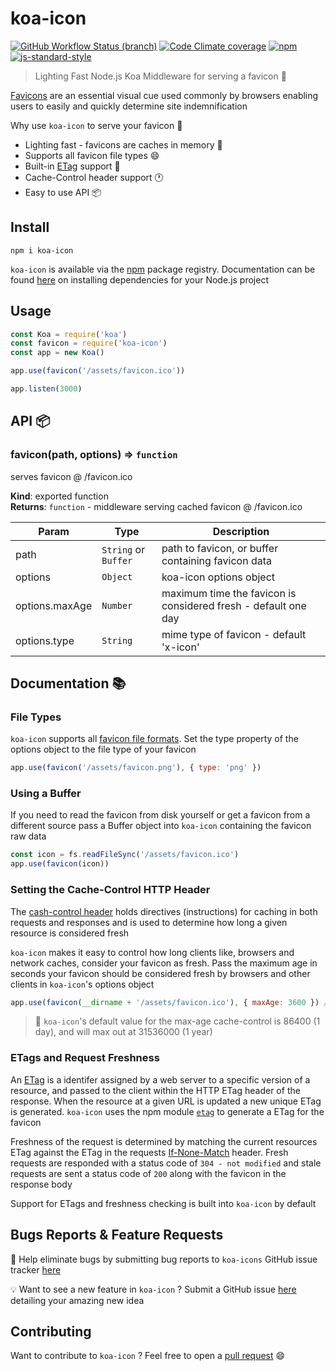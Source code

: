 # koa-icon

[![GitHub Workflow Status (branch)](https://img.shields.io/github/workflow/status/dominicegginton/koa-icon/CI/master?label=CI)](https://github.com/dominicegginton/koa-icon/actions)
[![Code Climate coverage](https://img.shields.io/codeclimate/coverage/dominicegginton/koa-icon)](https://codeclimate.com/github/dominicegginton/koa-icon)
[![npm](https://img.shields.io/npm/dt/koa-icon?label=Downloads)](https://www.npmjs.com/package/koa-icon)
[![js-standard-style](https://img.shields.io/badge/Code%20Style-standard-brightgreen.svg)](http://standardjs.com)

> Lighting Fast Node.js Koa Middleware for serving a favicon 🚀

[Favicons](https://en.wikipedia.org/wiki/Favicon) are an essential visual cue used commonly by browsers enabling users to easily and quickly determine site indemnification

Why use `koa-icon` to serve your favicon :thinking:

- Lighting fast - favicons are caches in memory :rocket:
- Supports all favicon file types :smile:
- Built-in [ETag](https://developer.mozilla.org/en-US/docs/Web/HTTP/Headers/ETag) support :bookmark:
- Cache-Control header support :clock1:
- Easy to use API :package:

## Install

``` shell
npm i koa-icon
```

`koa-icon` is available via the [npm](https://www.npmjs.com) package registry. Documentation can be found [here](https://docs.npmjs.com/cli/install) on installing dependencies for your Node.js project

## Usage

``` js
const Koa = require('koa')
const favicon = require('koa-icon')
const app = new Koa()

app.use(favicon('/assets/favicon.ico'))

app.listen(3000)
```

## API :package:

### favicon(path, options) ⇒ `function`

serves favicon @ /favicon.ico

**Kind**: exported function  
**Returns**: `function` - middleware serving cached favicon @ /favicon.ico

| Param | Type | Description |
| --- | --- | --- |
| path | `String` or `Buffer` | path to favicon, or buffer containing favicon data |
| options | `Object` | koa-icon options object |
| options.maxAge | `Number` | maximum time the favicon is considered fresh - default one day |
| options.type | `String` | mime type of favicon - default 'x-icon' |

## Documentation :books:

### File Types

`koa-icon` supports all [favicon file formats](https://en.wikipedia.org/wiki/Favicon). Set the type property of the options object to the file type of your favicon

``` js
app.use(favicon('/assets/favicon.png'), { type: 'png' })
```

### Using a Buffer

If you need to read the favicon from disk yourself or get a favicon from a different source pass a Buffer object into `koa-icon` containing the favicon raw data

```js
const icon = fs.readFileSync('/assets/favicon.ico')
app.use(favicon(icon))
```

### Setting the Cache-Control HTTP Header

The [cash-control header](https://developer.mozilla.org/en-US/docs/Web/HTTP/Headers/Cache-Control) holds directives (instructions) for caching in both requests and responses and is used to determine how long a given resource is considered fresh

`koa-icon` makes it easy to control how long clients like, browsers and network caches, consider your favicon as fresh. Pass the maximum age in seconds your favicon should be considered fresh by browsers and other clients in `koa-icon`'s options object

``` js
app.use(favicon(__dirname + '/assets/favicon.ico'), { maxAge: 3600 }) // 1 hour
```

> :memo: `koa-icon`'s default value for the max-age cache-control is 86400 (1 day), and will max out at 31536000 (1 year)

### ETags and Request Freshness

An [ETag](https://developer.mozilla.org/en-US/docs/Web/HTTP/Headers/ETag) is a identifer assigned by a web server to a specific version of a resource, and passed to the client within the HTTP ETag header of the response. When the resource at a given URL is updated a new unique ETag is generated. `koa-icon` uses the npm module [`etag`](https://github.com/jshttp/etag) to generate a ETag for the favicon

Freshness of the request is determined by matching the current resources ETag against the ETag in the requests [If-None-Match](https://developer.mozilla.org/en-US/docs/Web/HTTP/Headers/If-None-Match) header. Fresh requests are responded with a status code of `304 - not modified` and stale requests are sent a status code of `200` along with the favicon in the response body

Support for ETags and freshness checking is built into `koa-icon` by default

## Bugs Reports & Feature Requests

:bug: Help eliminate bugs by submitting bug reports to `koa-icons` GitHub issue tracker [here](https://github.com/dominicegginton/koa-icon/issues)

:bulb: Want to see a new feature in `koa-icon` ? Submit a GitHub issue [here](https://github.com/dominicegginton/koa-icon/issues) detailing your amazing new idea

## Contributing

Want to contribute to `koa-icon` ? Feel free to open a [pull request](https://help.github.com/en/github/collaborating-with-issues-and-pull-requests/about-pull-requests) :smile:
